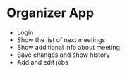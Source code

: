 # Organizer App 

- Login
- Show the list of next meetings
- Show additional info about meeting
- Save changes and show history
- Add and edit jobs
